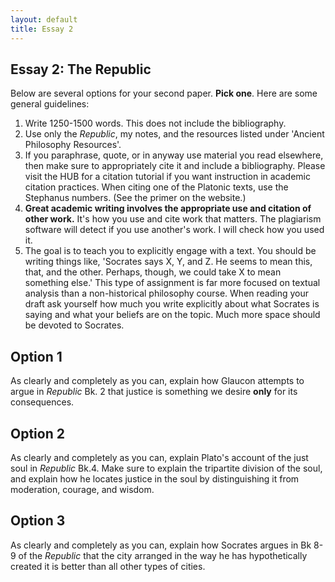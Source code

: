 ```yaml
---
layout: default
title: Essay 2
---
```


## Essay 2: The Republic

Below are several options for your second paper. **Pick one**. Here are some general guidelines: 

1. Write 1250-1500 words. This does not include the bibliography. 
2. Use only the *Republic*, my notes, and the resources listed under 'Ancient Philosophy Resources'. 
3. If you paraphrase, quote, or in anyway use material you read elsewhere, then make sure to appropriately cite it and include a bibliography. Please visit the HUB for a citation tutorial if you want instruction in academic citation practices. When citing one of the Platonic texts, use the Stephanus numbers. (See the primer on the website.) 
4. **Great academic writing involves the appropriate use and citation of other work.** It's how you use and cite work that matters. The plagiarism software will detect if you use another's work. I will check how you used it. 
5. The goal is to teach you to explicitly engage with a text. You should be writing things like, 'Socrates says X, Y, and Z. He seems to mean this, that, and the other. Perhaps, though, we could take X to mean something else.' This type of assignment is far more focused on textual analysis than a non-historical philosophy course. When reading your draft ask yourself how much you write explicitly about what Socrates is saying and what your beliefs are on the topic. Much more space should be devoted to Socrates. 



## Option 1

As clearly and completely as you can, explain how Glaucon attempts to argue in *Republic* Bk. 2 that justice is something we desire **only** for its consequences. 


## Option 2

As clearly and completely as you can, explain Plato's account of the just soul in *Republic* Bk.4. Make sure to explain the tripartite division of the soul, and explain how he locates justice in the soul by distinguishing it from moderation, courage, and wisdom. 

## Option 3

As clearly and completely as you can, explain how Socrates argues in Bk 8-9 of the *Republic* that the city arranged in the way he has hypothetically created it is better than all other types of cities. 


